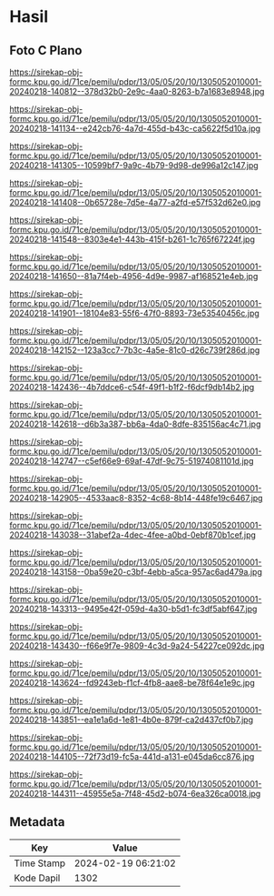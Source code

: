 # Hasil

## Foto C Plano

https://sirekap-obj-formc.kpu.go.id/71ce/pemilu/pdpr/13/05/05/20/10/1305052010001-20240218-140812--378d32b0-2e9c-4aa0-8263-b7a1683e8948.jpg

https://sirekap-obj-formc.kpu.go.id/71ce/pemilu/pdpr/13/05/05/20/10/1305052010001-20240218-141134--e242cb76-4a7d-455d-b43c-ca5622f5d10a.jpg

https://sirekap-obj-formc.kpu.go.id/71ce/pemilu/pdpr/13/05/05/20/10/1305052010001-20240218-141305--10599bf7-9a9c-4b79-9d98-de996a12c147.jpg

https://sirekap-obj-formc.kpu.go.id/71ce/pemilu/pdpr/13/05/05/20/10/1305052010001-20240218-141408--0b65728e-7d5e-4a77-a2fd-e57f532d62e0.jpg

https://sirekap-obj-formc.kpu.go.id/71ce/pemilu/pdpr/13/05/05/20/10/1305052010001-20240218-141548--8303e4e1-443b-415f-b261-1c765f67224f.jpg

https://sirekap-obj-formc.kpu.go.id/71ce/pemilu/pdpr/13/05/05/20/10/1305052010001-20240218-141650--81a7f4eb-4956-4d9e-9987-af168521e4eb.jpg

https://sirekap-obj-formc.kpu.go.id/71ce/pemilu/pdpr/13/05/05/20/10/1305052010001-20240218-141901--18104e83-55f6-47f0-8893-73e53540456c.jpg

https://sirekap-obj-formc.kpu.go.id/71ce/pemilu/pdpr/13/05/05/20/10/1305052010001-20240218-142152--123a3cc7-7b3c-4a5e-81c0-d26c739f286d.jpg

https://sirekap-obj-formc.kpu.go.id/71ce/pemilu/pdpr/13/05/05/20/10/1305052010001-20240218-142436--4b7ddce6-c54f-49f1-b1f2-f6dcf9db14b2.jpg

https://sirekap-obj-formc.kpu.go.id/71ce/pemilu/pdpr/13/05/05/20/10/1305052010001-20240218-142618--d6b3a387-bb6a-4da0-8dfe-835156ac4c71.jpg

https://sirekap-obj-formc.kpu.go.id/71ce/pemilu/pdpr/13/05/05/20/10/1305052010001-20240218-142747--c5ef66e9-69af-47df-9c75-51974081101d.jpg

https://sirekap-obj-formc.kpu.go.id/71ce/pemilu/pdpr/13/05/05/20/10/1305052010001-20240218-142905--4533aac8-8352-4c68-8b14-448fe19c6467.jpg

https://sirekap-obj-formc.kpu.go.id/71ce/pemilu/pdpr/13/05/05/20/10/1305052010001-20240218-143038--31abef2a-4dec-4fee-a0bd-0ebf870b1cef.jpg

https://sirekap-obj-formc.kpu.go.id/71ce/pemilu/pdpr/13/05/05/20/10/1305052010001-20240218-143158--0ba59e20-c3bf-4ebb-a5ca-957ac6ad479a.jpg

https://sirekap-obj-formc.kpu.go.id/71ce/pemilu/pdpr/13/05/05/20/10/1305052010001-20240218-143313--9495e42f-059d-4a30-b5d1-fc3df5abf647.jpg

https://sirekap-obj-formc.kpu.go.id/71ce/pemilu/pdpr/13/05/05/20/10/1305052010001-20240218-143430--f66e9f7e-9809-4c3d-9a24-54227ce092dc.jpg

https://sirekap-obj-formc.kpu.go.id/71ce/pemilu/pdpr/13/05/05/20/10/1305052010001-20240218-143624--fd9243eb-f1cf-4fb8-aae8-be78f64e1e9c.jpg

https://sirekap-obj-formc.kpu.go.id/71ce/pemilu/pdpr/13/05/05/20/10/1305052010001-20240218-143851--ea1e1a6d-1e81-4b0e-879f-ca2d437cf0b7.jpg

https://sirekap-obj-formc.kpu.go.id/71ce/pemilu/pdpr/13/05/05/20/10/1305052010001-20240218-144105--72f73d19-fc5a-441d-a131-e045da6cc876.jpg

https://sirekap-obj-formc.kpu.go.id/71ce/pemilu/pdpr/13/05/05/20/10/1305052010001-20240218-144311--45955e5a-7f48-45d2-b074-6ea326ca0018.jpg


## Metadata

| Key        | Value               |
| ---------- | ------------------- |
| Time Stamp | 2024-02-19 06:21:02 |
| Kode Dapil | 1302                |



